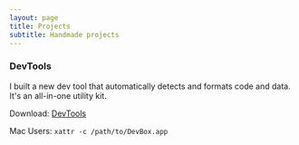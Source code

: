 ```yaml
---
layout: page
title: Projects
subtitle: Handmade projects
---
```


### DevTools

I built a new dev tool that automatically detects and formats code and data. 
It's an all-in-one utility kit.

Download: [DevTools](https://github.com/thinhlvv/devbox-official/releases)

Mac Users: `xattr -c /path/to/DevBox.app`